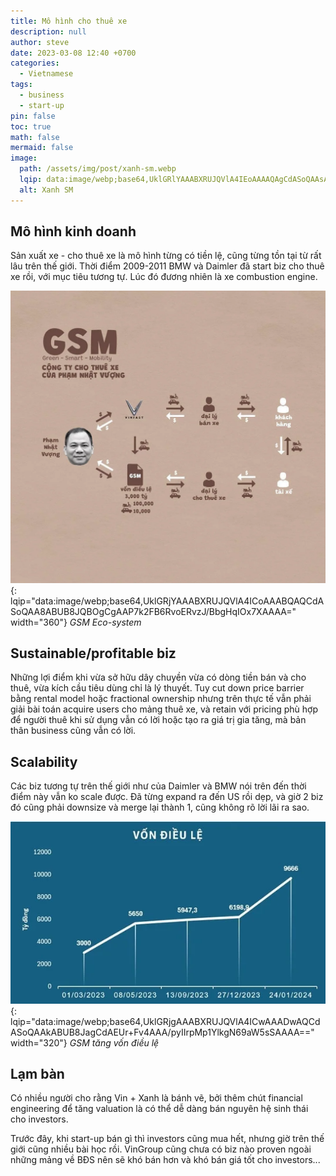 ```yaml
---
title: Mô hình cho thuê xe
description: null
author: steve
date: 2023-03-08 12:40 +0700
categories:
  - Vietnamese
tags:
  - business
  - start-up
pin: false
toc: true
math: false
mermaid: false
image:
  path: /assets/img/post/xanh-sm.webp
  lqip: data:image/webp;base64,UklGRlYAAABXRUJQVlA4IEoAAAAQAgCdASoQAAsABUB8JYwAAxSVh3ucHdAAAMxUI2QljogPxN3GqnFArzONnzwPiz6/VG9hOCOBVepeZgx2UbmpYbVNUGJPDUaAAA==
  alt: Xanh SM
---
```

## Mô hình kinh doanh
Sản xuất xe - cho thuê xe là mô hình từng có tiền lệ, cũng từng tồn tại từ rất lâu trên thế giới. Thời điểm 2009-2011 BMW và Daimler đã start biz cho thuê xe rồi, với mục tiêu tương tự. Lúc đó đương nhiên là xe combustion engine.

![GSM Eco-system](/assets/img/post/gsm-eco-system.webp "GSM Eco-system"){: lqip="data:image/webp;base64,UklGRjYAAABXRUJQVlA4ICoAAABQAQCdASoQAA8ABUB8JQBOgCgAAP7k2FB6RvoERvzJ/BbgHqIOx7XAAAA=" width="360"}
_GSM Eco-system_

## Sustainable/profitable biz
Những lợi điểm khi vừa sở hữu dây chuyền vừa có dòng tiền bán và cho thuê, vừa kích cầu tiêu dùng chỉ là lý thuyết. Tuy cut down price barrier bằng rental model hoặc fractional ownership nhưng trên thực tế vẫn phải giải bài toán acquire users cho mảng thuê xe, và retain với pricing phù hợp để người thuê khi sử dụng vẫn có lời hoặc tạo ra giá trị gia tăng, mà bản thân business cũng vẫn có lời. 

## Scalability
Các biz tương tự trên thế giới như của Daimler và BMW nói trên đến thời điểm này vẫn ko scale được. Đã từng expand ra đến US rồi dẹp, và giờ 2 biz đó cũng phải downsize và merge lại thành 1, cũng không rõ lời lãi ra sao.

![GSM tăng vốn](/assets/img/post/von-dieu-le-cua-gsm.webp "GSM tăng vốn"){: lqip="data:image/webp;base64,UklGRjgAAABXRUJQVlA4ICwAAADwAQCdASoQAAkABUB8JagCdAEUr+Fv4AAA/pyIIrpMp1YlkgN69aW5sSAAAA==" width="320"}
_GSM tăng vốn điều lệ_

## Lạm bàn
Có nhiều người cho rằng Vin + Xanh là bánh vẽ, bởi thêm chút financial engineering để tăng valuation là có thể dễ dàng bán nguyên hệ sinh thái cho investors.

Trước đây, khi start-up bán gì thì investors cũng mua hết, nhưng giờ trên thế giới cũng nhiều bài học rồi. VinGroup cũng chưa có biz nào proven ngoài những mảng về BĐS nên sẽ khó bán hơn và khó bán giá tốt cho investors...
